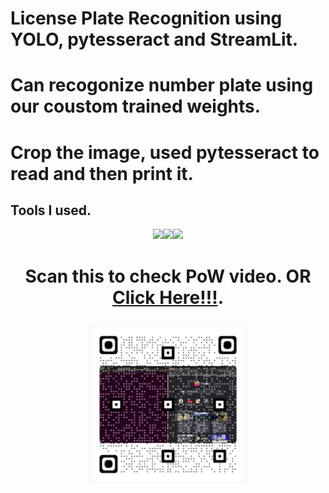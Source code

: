 # License Plate Recognition using YOLO, pytesseract and StreamLit.
# Can recogonize number plate using our coustom trained weights.
# Crop the image, used pytesseract to read and then print it.


## Tools I used.

<p align=center><img src="https://streamlit.io/images/brand/streamlit-logo-secondary-colormark-lighttext.png" width=35%><img src="https://upload.wikimedia.org/wikipedia/commons/thumb/d/d0/Google_Colaboratory_SVG_Logo.svg/1200px-Google_Colaboratory_SVG_Logo.svg.png?20210821072942" width=15%><img src="https://developex.com/blog/wp-content/uploads/2017/07/tesseract-ocr1-1.png" width=20%></p>

# <p align=center>Scan this to check PoW video.  OR [Click Here!!!](https://www.canva.com/design/DAFJkVNjS6s/K-QP0fmweZC7JkauzW_BCw/watch?utm_content=DAFJkVNjS6s&utm_campaign=designshare&utm_medium=link&utm_source=publishsharelink).</p>
<p align=center><img src="https://github.com/bhardwajnaman146/automaticNumberPlateRecognitionSystem/blob/main/scanthis.png?raw=true" width=50%></p>

